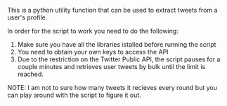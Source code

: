 This is a python utility function that can be used to extract tweets from a user's profile.

In order for the script to work you need to do the following:

1. Make sure you have all the libraries istalled before running the script
2. You need to obtain your own keys to access the API
3. Due to the restriction on the Twitter Public API, the script pauses for a couple minutes and retrieves user tweets by bulk until the limit is reached.

NOTE: I am not to sure how many tweets it recieves every round but you can play around with the script to figure it out.
